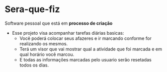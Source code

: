 # Sera-que-fiz
Software pessoal que está em **processo de criação**
* Esse projeto visa acompanhar tarefas diárias basicas:
   * Você poderá colocar seus afazeres e ir marcando conforme for realizando os mesmos.
   * Terá um visor que vai mostrar qual a atividade que foi marcada e em qual horário você marcou.
   * E todas as informações marcadas pelo usuario serão resetadas todos os dias.
